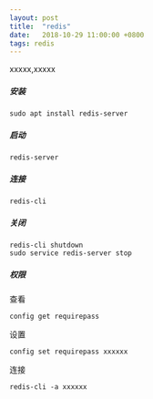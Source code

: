 ```yaml
---
layout: post
title:  "redis"
date:   2018-10-29 11:00:00 +0800
tags: redis 
---
```


xxxxx,xxxxx

##### 安装
```
sudo apt install redis-server
```
##### 启动
```
redis-server
```
##### 连接
```
redis-cli
```
##### 关闭
```
redis-cli shutdown
sudo service redis-server stop
```

##### 权限
查看
```
config get requirepass
```
设置
```
config set requirepass xxxxxx
```
连接
```
redis-cli -a xxxxxx
```
